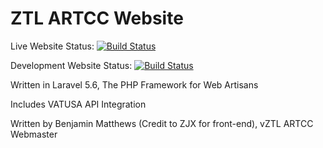 ZTL ARTCC Website
=================

Live Website Status: [![Build Status](https://travis-ci.org/ZTLARTCC/ZTL_website.svg?branch=master)](https://travis-ci.org/ZTLARTCC/ZTL_website)

Development Website Status: [![Build Status](https://travis-ci.org/ZTLARTCC/ZTL_website.svg?branch=development)](https://travis-ci.org/ZTLARTCC/ZTL_website)

Written in Laravel 5.6, The PHP Framework for Web Artisans

Includes VATUSA API Integration

Written by Benjamin Matthews (Credit to ZJX for front-end), vZTL ARTCC Webmaster


